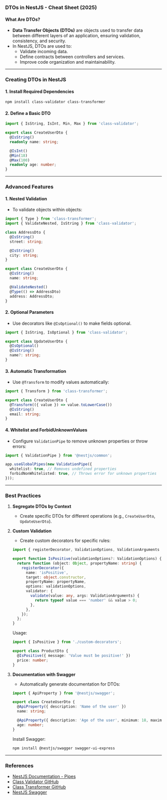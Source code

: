 ### DTOs in NestJS - Cheat Sheet (2025)

#### What Are DTOs?
- **Data Transfer Objects (DTOs)** are objects used to transfer data between different layers of an application, ensuring validation, consistency, and security.
- In NestJS, DTOs are used to:
  - Validate incoming data.
  - Define contracts between controllers and services.
  - Improve code organization and maintainability.

---

### Creating DTOs in NestJS

#### 1. Install Required Dependencies
```bash
npm install class-validator class-transformer
```

#### 2. Define a Basic DTO
```typescript
import { IsString, IsInt, Min, Max } from 'class-validator';

export class CreateUserDto {
  @IsString()
  readonly name: string;

  @IsInt()
  @Min(18)
  @Max(100)
  readonly age: number;
}
```

---

### Advanced Features

#### 1. **Nested Validation**
- To validate objects within objects:
```typescript
import { Type } from 'class-transformer';
import { ValidateNested, IsString } from 'class-validator';

class AddressDto {
  @IsString()
  street: string;

  @IsString()
  city: string;
}

export class CreateUserDto {
  @IsString()
  name: string;

  @ValidateNested()
  @Type(() => AddressDto)
  address: AddressDto;
}
```

#### 2. **Optional Parameters**
- Use decorators like `@IsOptional()` to make fields optional.
```typescript
import { IsString, IsOptional } from 'class-validator';

export class UpdateUserDto {
  @IsOptional()
  @IsString()
  name?: string;
}
```

#### 3. **Automatic Transformation**
- Use `@Transform` to modify values automatically:
```typescript
import { Transform } from 'class-transformer';

export class CreateUserDto {
  @Transform(({ value }) => value.toLowerCase())
  @IsString()
  email: string;
}
```

#### 4. **Whitelist and ForbidUnknownValues**
- Configure `ValidationPipe` to remove unknown properties or throw errors:
```typescript
import { ValidationPipe } from '@nestjs/common';

app.useGlobalPipes(new ValidationPipe({
  whitelist: true, // Removes undefined properties
  forbidNonWhitelisted: true, // Throws error for unknown properties
}));
```

---

### Best Practices

1. **Segregate DTOs by Context**
   - Create specific DTOs for different operations (e.g., `CreateUserDto`, `UpdateUserDto`).

2. **Custom Validation**
   - Create custom decorators for specific rules:
   ```typescript
   import { registerDecorator, ValidationOptions, ValidationArguments } from 'class-validator';

   export function IsPositive(validationOptions?: ValidationOptions) {
     return function (object: Object, propertyName: string) {
       registerDecorator({
         name: 'isPositive',
         target: object.constructor,
         propertyName: propertyName,
         options: validationOptions,
         validator: {
           validate(value: any, args: ValidationArguments) {
             return typeof value === 'number' && value > 0;
           },
         },
       });
     };
   }
   ```

   Usage:
   ```typescript
   import { IsPositive } from './custom-decorators';

   export class ProductDto {
     @IsPositive({ message: 'Value must be positive!' })
     price: number;
   }
   ```

3. **Documentation with Swagger**
   - Automatically generate documentation for DTOs:
   ```typescript
   import { ApiProperty } from '@nestjs/swagger';

   export class CreateUserDto {
     @ApiProperty({ description: 'Name of the user' })
     name: string;

     @ApiProperty({ description: 'Age of the user', minimum: 18, maximum: 100 })
     age: number;
   }
   ```

   Install Swagger:
   ```bash
   npm install @nestjs/swagger swagger-ui-express
   ```

---

### References
- [NestJS Documentation - Pipes](https://docs.nestjs.com/pipes)
- [Class Validator GitHub](https://github.com/typestack/class-validator)
- [Class Transformer GitHub](https://github.com/typestack/class-transformer)
- [NestJS Swagger](https://docs.nestjs.com/openapi/introduction)

